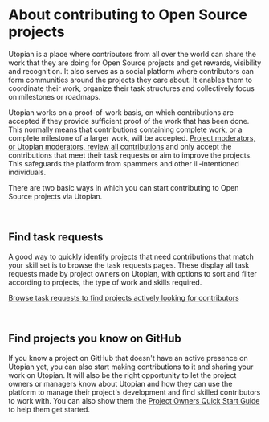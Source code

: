 # About contributing to Open Source projects

Utopian is a place where contributors from all over the world can share the work that they are doing for Open Source projects and get rewards, visibility and recognition. It also serves as a social platform where contributors can form communities around the projects they care about. It enables them to coordinate their work, organize their task structures and collectively focus on milestones or roadmaps.

Utopian works on a proof-of-work basis, on which contributions are accepted if they provide sufficient proof of the work that has been done. This normally means that contributions containing complete work, or a complete milestone of a larger work, will be accepted. [Project moderators, or Utopian moderators, review all contributions](#) and only accept the contributions that meet their task requests or aim to improve the projects. This safeguards the platform from spammers and other ill-intentioned individuals.

There are two basic ways in which you can start contributing to Open Source projects via Utopian.

<br>

## Find task requests

A good way to quickly identify projects that need contributions that match your skill set is to browse the task requests pages. These display all task requests made by project owners on Utopian, with options to sort and filter according to projects, the type of work and skills required.

[Browse task requests to find projects actively looking for contributors](https://utopian.io/tasks)

<br>

## Find projects you know on GitHub

If you know a project on GitHub that doesn't have an active presence on Utopian yet, you can also start making contributions to it and sharing your work on Utopian. It will also be the right opportunity to let the project owners or managers know about Utopian and how they can use the platform to manage their project's development and find skilled contributors to work with. You can also show them the [Project Owners Quick Start Guide](https://github.com/imwatsi/utopian.io-help_center/blob/master/guides/quickstart_project-owners.md) to help them get started.